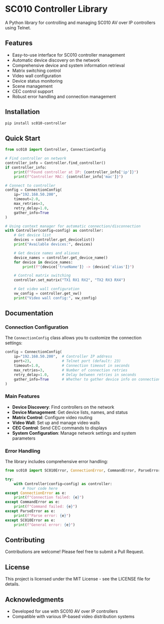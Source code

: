 # SC010 Controller Library

A Python library for controlling and managing SC010 AV over IP controllers using Telnet.

## Features

- Easy-to-use interface for SC010 controller management
- Automatic device discovery on the network
- Comprehensive device and system information retrieval
- Matrix switching control
- Video wall configuration
- Device status monitoring
- Scene management
- CEC control support
- Robust error handling and connection management

## Installation

```bash
pip install sc010-controller
```

## Quick Start

```python
from sc010 import Controller, ConnectionConfig

# Find controller on network
controller_info = Controller.find_controller()
if controller_info:
    print(f"Found controller at IP: {controller_info['ip']}")
    print(f"Controller MAC: {controller_info['mac']}")

# Connect to controller
config = ConnectionConfig(
    ip="192.168.50.200",
    timeout=2.0,
    max_retries=3,
    retry_delay=1.0,
    gather_info=True
)

# Using context manager for automatic connection/disconnection
with Controller(config=config) as controller:
    # Get device list
    devices = controller.get_devicelist()
    print("Available devices:", devices)

    # Get device names and aliases
    device_names = controller.get_device_name()
    for device in device_names:
        print(f"{device['trueName']} -> {device['alias']}")

    # Control matrix switching
    controller.set_matrix("TX1 RX1 RX2", "TX2 RX3 RX4")

    # Get video wall configuration
    vw_config = controller.get_vw()
    print("Video wall config:", vw_config)
```

## Documentation

### Connection Configuration

The `ConnectionConfig` class allows you to customize the connection settings:

```python
config = ConnectionConfig(
    ip="192.168.50.200",  # Controller IP address
    port=23,              # Telnet port (default: 23)
    timeout=1.0,          # Connection timeout in seconds
    max_retries=3,        # Number of connection retries
    retry_delay=1.0,      # Delay between retries in seconds
    gather_info=True      # Whether to gather device info on connection
)
```

### Main Features

- **Device Discovery**: Find controllers on the network
- **Device Management**: Get device lists, names, and status
- **Matrix Control**: Configure video routing
- **Video Wall**: Set up and manage video walls
- **CEC Control**: Send CEC commands to displays
- **System Configuration**: Manage network settings and system parameters

### Error Handling

The library includes comprehensive error handling:

```python
from sc010 import SC010Error, ConnectionError, CommandError, ParseError

try:
    with Controller(config=config) as controller:
        # Your code here
except ConnectionError as e:
    print(f"Connection failed: {e}")
except CommandError as e:
    print(f"Command failed: {e}")
except ParseError as e:
    print(f"Parse error: {e}")
except SC010Error as e:
    print(f"General error: {e}")
```

## Contributing

Contributions are welcome! Please feel free to submit a Pull Request.

## License

This project is licensed under the MIT License - see the LICENSE file for details.

## Acknowledgments

- Developed for use with SC010 AV over IP controllers
- Compatible with various IP-based video distribution systems 